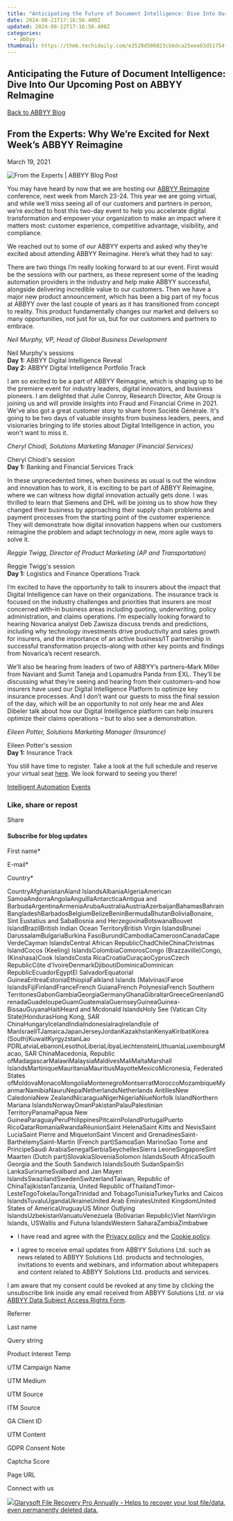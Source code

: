 ```yaml
---
title: "Anticipating the Future of Document Intelligence: Dive Into Our Upcoming Post on ABBYY ReImagine"
date: 2024-08-21T17:16:56.400Z
updated: 2024-08-22T17:16:56.400Z
categories:
  - abbyy
thumbnail: https://thmb.techidaily.com/e3528d506823cb6dca25eee03d51754fbb17fe96f4d59ce559e11e5be6c55331.jpg
---
```


## Anticipating the Future of Document Intelligence: Dive Into Our Upcoming Post on ABBYY ReImagine

[Back to ABBYY Blog](https://tools.techidaily.com/abbyy/products/)

## From the Experts: Why We’re Excited for Next Week’s ABBYY Reimagine

March 19, 2021

![From the Experts | ABBYY Blog Post](https://static1.abbyy.com/abbyycommedia/33503/from-the-experts.jpg) 

You may have heard by now that we are hosting our [ABBYY Reimagine](https://tools.techidaily.com/abbyy/products/) conference, next week from March 23-24\. This year we are going virtual, and while we’ll miss seeing all of our customers and partners in person, we’re excited to host this two-day event to help you accelerate digital transformation and empower your organization to make an impact where it matters most: customer experience, competitive advantage, visibility, and compliance.

We reached out to some of our ABBYY experts and asked why they’re excited about attending ABBYY Reimagine. Here’s what they had to say:

There are two things I’m really looking forward to at our event. First would be the sessions with our partners, as these represent some of the leading automation providers in the industry and help make ABBYY successful, alongside delivering incredible value to our customers. Then we have a major new product announcement, which has been a big part of my focus at ABBYY over the last couple of years as it has transitioned from concept to reality. This product fundamentally changes our market and delivers so many opportunities, not just for us, but for our customers and partners to embrace.

_Neil Murphy, VP, Head of Global Business Development_

Neil Murphy's sessions  
**Day 1:** ABBYY Digital Intelligence Reveal   
**Day 2:** ABBYY Digital Intelligence Portfolio Track

I am so excited to be a part of ABBYY Reimagine, which is shaping up to be the premiere event for industry leaders, digital innovators, and business pioneers. I am delighted that Julie Conroy, Research Director, Aite Group is joining us and will provide insights into Fraud and Financial Crime in 2021\. We've also got a great customer story to share from Société Générale. It's going to be two days of valuable insights from business leaders, peers, and visionaries bringing to life stories about Digital Intelligence in action, you won't want to miss it.

_Cheryl Chiodi, Solutions Marketing Manager (Financial Services)_

Cheryl Chiodi's session  
**Day 1:** Banking and Financial Services Track

In these unprecedented times, when business as usual is out the window and innovation has to work, it is exciting to be part of ABBYY Reimagine, where we can witness how digital innovation actually gets done. I was thrilled to learn that Siemens and DHL will be joining us to show how they changed their business by approaching their supply chain problems and payment processes from the starting point of the customer experience. They will demonstrate how digital innovation happens when our customers reimagine the problem and adapt technology in new, more agile ways to solve it.

_Reggie Twigg, Director of Product Marketing (AP and Transportation)_

Reggie Twigg's session  
**Day 1:** Logistics and Finance Operations Track

I’m excited to have the opportunity to talk to insurers about the impact that Digital Intelligence can have on their organizations. The insurance track is focused on the industry challenges and priorities that insurers are most concerned with–in business areas including quoting, underwriting, policy administration, and claims operations. I’m especially looking forward to hearing Novarica analyst Deb Zawisza discuss trends and predictions, including why technology investments drive productivity and sales growth for insurers, and the importance of an active business/IT partnership in successful transformation projects–along with other key points and findings from Novarica’s recent research.

We’ll also be hearing from leaders of two of ABBYY’s partners–Mark Miller from Naviant and Sumit Taneja and Lopamudra Panda from EXL. They’ll be discussing what they’re seeing and hearing from their customers–and how insurers have used our Digital Intelligence Platform to optimize key insurance processes. And I don’t want our guests to miss the final session of the day, which will be an opportunity to not only hear me and Alex Dibeler talk about how our Digital Intelligence platform can help insurers optimize their claims operations – but to also see a demonstration.

_Eileen Potter, Solutions Marketing Manager (Insurance)_

Eileen Potter's session  
**Day 1:** Insurance Track

You still have time to register. Take a look at the full schedule and reserve your virtual seat [here](https://tools.techidaily.com/abbyy/products/). We look forward to seeing you there!

[Intelligent Automation](https://tools.techidaily.com/abbyy/products/) [Events](https://tools.techidaily.com/abbyy/products/) 

### Like, share or repost

Share 

#### Subscribe for blog updates

First name\*

E-mail\*

Сountry\*

СountryAfghanistanAland IslandsAlbaniaAlgeriaAmerican SamoaAndorraAngolaAnguillaAntarcticaAntigua and BarbudaArgentinaArmeniaArubaAustraliaAustriaAzerbaijanBahamasBahrainBangladeshBarbadosBelgiumBelizeBeninBermudaBhutanBoliviaBonaire, Sint Eustatius and SabaBosnia and HerzegovinaBotswanaBouvet IslandBrazilBritish Indian Ocean TerritoryBritish Virgin IslandsBrunei DarussalamBulgariaBurkina FasoBurundiCambodiaCameroonCanadaCape VerdeCayman IslandsCentral African RepublicChadChileChinaChristmas IslandCocos (Keeling) IslandsColombiaComorosCongo (Brazzaville)Congo, (Kinshasa)Cook IslandsCosta RicaCroatiaCuraçaoCyprusCzech RepublicCôte d'IvoireDenmarkDjiboutiDominicaDominican RepublicEcuadorEgyptEl SalvadorEquatorial GuineaEritreaEstoniaEthiopiaFalkland Islands (Malvinas)Faroe IslandsFijiFinlandFranceFrench GuianaFrench PolynesiaFrench Southern TerritoriesGabonGambiaGeorgiaGermanyGhanaGibraltarGreeceGreenlandGrenadaGuadeloupeGuamGuatemalaGuernseyGuineaGuinea-BissauGuyanaHaitiHeard and Mcdonald IslandsHoly See (Vatican City State)HondurasHong Kong, SAR ChinaHungaryIcelandIndiaIndonesiaIraqIrelandIsle of ManIsraelITJamaicaJapanJerseyJordanKazakhstanKenyaKiribatiKorea (South)KuwaitKyrgyzstanLao PDRLatviaLebanonLesothoLiberiaLibyaLiechtensteinLithuaniaLuxembourgMacao, SAR ChinaMacedonia, Republic ofMadagascarMalawiMalaysiaMaldivesMaliMaltaMarshall IslandsMartiniqueMauritaniaMauritiusMayotteMexicoMicronesia, Federated States ofMoldovaMonacoMongoliaMontenegroMontserratMoroccoMozambiqueMyanmarNamibiaNauruNepalNetherlandsNetherlands AntillesNew CaledoniaNew ZealandNicaraguaNigerNigeriaNiueNorfolk IslandNorthern Mariana IslandsNorwayOmanPakistanPalauPalestinian TerritoryPanamaPapua New GuineaParaguayPeruPhilippinesPitcairnPolandPortugalPuerto RicoQatarRomaniaRwandaRéunionSaint HelenaSaint Kitts and NevisSaint LuciaSaint Pierre and MiquelonSaint Vincent and GrenadinesSaint-BarthélemySaint-Martin (French part)SamoaSan MarinoSao Tome and PrincipeSaudi ArabiaSenegalSerbiaSeychellesSierra LeoneSingaporeSint Maarten (Dutch part)SlovakiaSloveniaSolomon IslandsSouth AfricaSouth Georgia and the South Sandwich IslandsSouth SudanSpainSri LankaSurinameSvalbard and Jan Mayen IslandsSwazilandSwedenSwitzerlandTaiwan, Republic of ChinaTajikistanTanzania, United Republic ofThailandTimor-LesteTogoTokelauTongaTrinidad and TobagoTunisiaTurkeyTurks and Caicos IslandsTuvaluUgandaUkraineUnited Arab EmiratesUnited KingdomUnited States of AmericaUruguayUS Minor Outlying IslandsUzbekistanVanuatuVenezuela (Bolivarian Republic)Viet NamVirgin Islands, USWallis and Futuna IslandsWestern SaharaZambiaZimbabwe

* I have read and agree with the [Privacy policy](https://tools.techidaily.com/abbyy/products/) and the [Cookie policy](https://tools.techidaily.com/abbyy/products/).

* I agree to receive email updates from ABBYY Solutions Ltd. such as news related to ABBYY Solutions Ltd. products and technologies, invitations to events and webinars, and information about whitepapers and content related to ABBYY Solutions Ltd. products and services.  
    
I am aware that my consent could be revoked at any time by clicking the unsubscribe link inside any email received from ABBYY Solutions Ltd. or via [ABBYY Data Subject Access Rights Form](https://tools.techidaily.com/abbyy/products/).

Referrer

Last name

Query string

Product Interest Temp

UTM Campaign Name

UTM Medium

UTM Source

ITM Source

GA Client ID

UTM Content

GDPR Consent Note

Captcha Score

Page URL

Connect with us

<ins class="adsbygoogle"
     style="display:block"
     data-ad-format="autorelaxed"
     data-ad-client="ca-pub-7571918770474297"
     data-ad-slot="1223367746"></ins>



<ins class="adsbygoogle"
     style="display:block"
     data-ad-client="ca-pub-7571918770474297"
     data-ad-slot="8358498916"
     data-ad-format="auto"
     data-full-width-responsive="true"></ins>



<!-- affiliate ads begin -->
<a href="https://order.glarysoft.com/order/checkout.php?PRODS=35504869&QTY=1&AFFILIATE=108875&CART=1"><img src="https://secure.avangate.com/images/merchant/6734fa703f6633ab896eecbdfad8953a/products/1_FR-200-1.png" border="0">Glarysoft File Recovery Pro Annually -  Helps to recover your lost file/data, even permanently deleted data. 
</a>
<!-- affiliate ads end -->